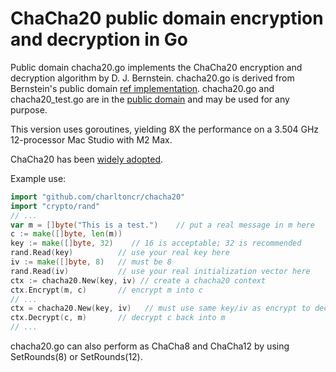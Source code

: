 <!-- title: ChaCha20 Read Me -->
<!-- $Id: ReadMe.md,v 1.25 2024-11-20 14:47:55-05 ron Exp $ -->

# ChaCha20 public domain encryption and decryption in Go

Public domain chacha20.go implements the ChaCha20 encryption and decryption
algorithm by D. J. Bernstein.  chacha20.go is derived from Bernstein's public
domain [ref implementation](https://cr.yp.to/chacha.html).
chacha20.go and chacha20_test.go are in the
[public domain](https://creativecommons.org/publicdomain/zero/1.0/)
and may be used for any purpose.

This version uses goroutines, yielding 8X the performance on
a 3.504 GHz 12-processor Mac Studio with M2 Max.

ChaCha20 has been
[widely adopted](https://en.wikipedia.org/wiki/Salsa20#ChaCha20_adoption).

Example use:

```go
import "github.com/charltoncr/chacha20"
import "crypto/rand"
// ...
var m = []byte("This is a test.")    // put a real message in m here
c := make([]byte, len(m))
key := make([]byte, 32)    // 16 is acceptable; 32 is recommended
rand.Read(key)          // use your real key here
iv := make([]byte, 8)   // must be 8  
rand.Read(iv)           // use your real initialization vector here
ctx := chacha20.New(key, iv) // create a chacha20 context
ctx.Encrypt(m, c)       // encrypt m into c
// ...
ctx = chacha20.New(key, iv)   // must use same key/iv as encrypt to decrypt
ctx.Decrypt(c, m)       // decrypt c back into m
// ...
```

chacha20.go can also perform as ChaCha8 and ChaCha12 by using
SetRounds(8) or SetRounds(12).
